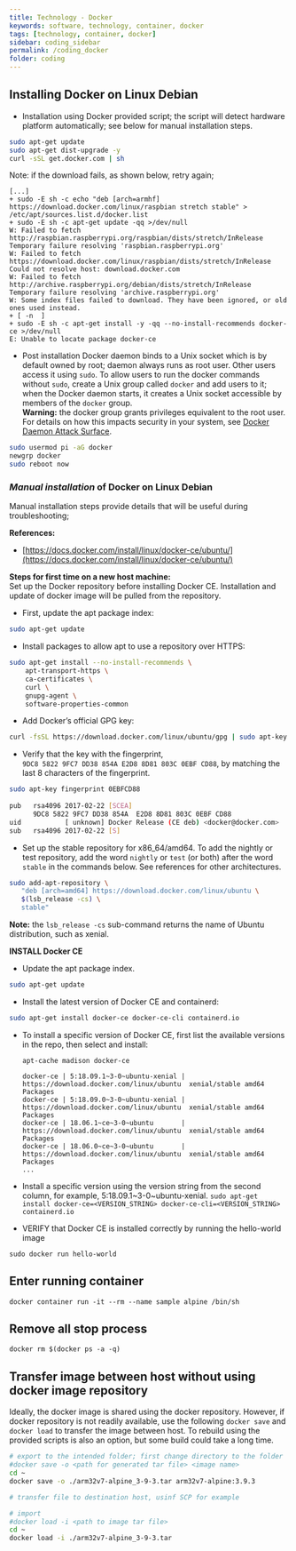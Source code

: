 ```yaml
---
title: Technology - Docker
keywords: software, technology, container, docker
tags: [technology, container, docker]
sidebar: coding_sidebar
permalink: /coding_docker
folder: coding
---
```


## Installing Docker on Linux Debian

- Installation using Docker provided script; the script will detect hardware
  platform automatically; see below for manual installation steps.
```bash
sudo apt-get update
sudo apt-get dist-upgrade -y
curl -sSL get.docker.com | sh
```
  Note: if the download fails, as shown below, retry again;
```
[...]
+ sudo -E sh -c echo "deb [arch=armhf] https://download.docker.com/linux/raspbian stretch stable" > /etc/apt/sources.list.d/docker.list
+ sudo -E sh -c apt-get update -qq >/dev/null
W: Failed to fetch http://raspbian.raspberrypi.org/raspbian/dists/stretch/InRelease  Temporary failure resolving 'raspbian.raspberrypi.org'
W: Failed to fetch https://download.docker.com/linux/raspbian/dists/stretch/InRelease  Could not resolve host: download.docker.com
W: Failed to fetch http://archive.raspberrypi.org/debian/dists/stretch/InRelease  Temporary failure resolving 'archive.raspberrypi.org'
W: Some index files failed to download. They have been ignored, or old ones used instead.
+ [ -n  ]
+ sudo -E sh -c apt-get install -y -qq --no-install-recommends docker-ce >/dev/null
E: Unable to locate package docker-ce
```

- Post installation
  Docker daemon binds to a Unix socket which is by default owned by root; 
  daemon always runs as root user. Other users access it using `sudo`.
  To allow users to run the docker commands without `sudo`, create a Unix group
  called `docker` and add users to it; when the Docker daemon starts, it creates 
  a Unix socket accessible by members of the `docker` group.  
  **Warning:** the docker group grants privileges equivalent to the root user. 
  For details on how this impacts security in your system, see 
  [Docker Daemon Attack Surface](https://docs.docker.com/engine/security/security/#docker-daemon-attack-surface).
```bash
sudo usermod pi -aG docker
newgrp docker
sudo reboot now
```

### *Manual installation* of Docker on Linux Debian

Manual installation steps provide details that will be useful during 
troubleshooting;

**References:**  
- [https://docs.docker.com/install/linux/docker-ce/ubuntu/](https://docs.docker.com/install/linux/docker-ce/ubuntu/)


**Steps for first time on a new host machine:**    
Set up the Docker repository before installing Docker CE. 
Installation and update of docker image will be pulled from the repository.

- First, update the apt package index:
```bash
sudo apt-get update
```

- Install packages to allow apt to use a repository over HTTPS:
```bash
sudo apt-get install --no-install-recommends \
    apt-transport-https \
    ca-certificates \
    curl \
    gnupg-agent \
    software-properties-common
```

- Add Docker’s official GPG key:
```bash
curl -fsSL https://download.docker.com/linux/ubuntu/gpg | sudo apt-key add -
```

- Verify that the key with the fingerprint,  
  `9DC8 5822 9FC7 DD38 854A E2D8 8D81 803C 0EBF CD88`, 
  by matching the last 8 characters of the fingerprint.
```bash
sudo apt-key fingerprint 0EBFCD88
    
pub   rsa4096 2017-02-22 [SCEA]
      9DC8 5822 9FC7 DD38 854A  E2D8 8D81 803C 0EBF CD88
uid           [ unknown] Docker Release (CE deb) <docker@docker.com>
sub   rsa4096 2017-02-22 [S]
```

- Set up the stable repository for x86_64/amd64. 
  To add the nightly or test repository, add the word `nightly` or `test` 
  (or both) after the word `stable` in the commands below. 
  See references for other architectures.
```bash
sudo add-apt-repository \
   "deb [arch=amd64] https://download.docker.com/linux/ubuntu \
   $(lsb_release -cs) \
   stable"
```
  **Note:** the `lsb_release -cs` sub-command returns the name of 
  Ubuntu distribution, such as xenial. 


**INSTALL Docker CE**  

- Update the apt package index.
```bash
sudo apt-get update
```

- Install the latest version of Docker CE and containerd:
```bash
sudo apt-get install docker-ce docker-ce-cli containerd.io
```
  - To install a specific version of Docker CE, first list the available 
    versions in the repo, then select and install:
    ```
    apt-cache madison docker-ce
    
    docker-ce | 5:18.09.1~3-0~ubuntu-xenial | https://download.docker.com/linux/ubuntu  xenial/stable amd64 Packages
    docker-ce | 5:18.09.0~3-0~ubuntu-xenial | https://download.docker.com/linux/ubuntu  xenial/stable amd64 Packages
    docker-ce | 18.06.1~ce~3-0~ubuntu       | https://download.docker.com/linux/ubuntu  xenial/stable amd64 Packages
    docker-ce | 18.06.0~ce~3-0~ubuntu       | https://download.docker.com/linux/ubuntu  xenial/stable amd64 Packages
    ...
    ```
  -  Install a specific version using the version string from the second column,
     for example, 5:18.09.1~3-0~ubuntu-xenial.
    ```
    sudo apt-get install docker-ce=<VERSION_STRING> docker-ce-cli=<VERSION_STRING> containerd.io
    ```

- VERIFY that Docker CE is installed correctly by running the hello-world image
```
sudo docker run hello-world
```


## Enter running container

```
docker container run -it --rm --name sample alpine /bin/sh
```

## Remove all stop process
```
docker rm $(docker ps -a -q)
```


## Transfer image between host without using docker image repository

Ideally, the docker image is shared using the docker repository. However, if
docker repository is not readily available, use the following `docker save` and
`docker load` to transfer the image between host. To rebuild using the provided
scripts is also an option, but some build could take a long time.  

```bash
# export to the intended folder; first change directory to the folder
#docker save -o <path for generated tar file> <image name>
cd ~
docker save -o ./arm32v7-alpine_3-9-3.tar arm32v7-alpine:3.9.3

# transfer file to destination host, usinf SCP for example

# import
#docker load -i <path to image tar file>
cd ~
docker load -i ./arm32v7-alpine_3-9-3.tar
```
